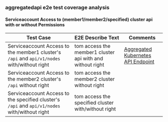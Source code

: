 ### aggregatedapi e2e test coverage analysis

#### Serviceaccount Access to (member1/member2/specified) cluster api with or without Permissions
| Test Case                                                                                     | E2E Describe Text                                         | Comments                                                                                                       |
|-----------------------------------------------------------------------------------------------|-----------------------------------------------------------|----------------------------------------------------------------------------------------------------------------|
| Serviceaccount Access to the member1 cluster's `/api` and `api/v1/nodes` with/without right   | tom access the member1 cluster api with and without right | [Aggregated Kubernetes API Endpoint](https://karmada.io/zh/docs/userguide/globalview/aggregated-api-endpoint/) |
| Serviceaccount Access to the member2 cluster's `/api` without right                           | tom access the member2 cluster without right              |                                                                                                                |
| Serviceaccount Access to the specified cluster's `/api` and `api/v1/nodes` with/without right | tom access the specified cluster with/without right       |                                                                                                                |
